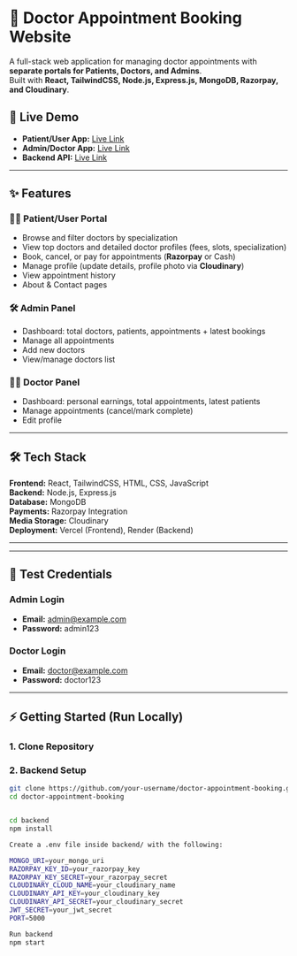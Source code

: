 # 🏥 Doctor Appointment Booking Website

A full-stack web application for managing doctor appointments with **separate portals for Patients, Doctors, and Admins**.  
Built with **React, TailwindCSS, Node.js, Express.js, MongoDB, Razorpay, and Cloudinary**.  

## 🚀 Live Demo
- **Patient/User App:** [Live Link](https://prescripto-ashy.vercel.app/)  
- **Admin/Doctor App:** [Live Link](https://prescripto-admin-pearl.vercel.app/)  
- **Backend API:** [Live Link](https://prescripto-x3s7.onrender.com/)  

---

## ✨ Features

### 👨‍⚕️ Patient/User Portal
- Browse and filter doctors by specialization  
- View top doctors and detailed doctor profiles (fees, slots, specialization)  
- Book, cancel, or pay for appointments (**Razorpay** or Cash)  
- Manage profile (update details, profile photo via **Cloudinary**)  
- View appointment history  
- About & Contact pages  

### 🛠️ Admin Panel
- Dashboard: total doctors, patients, appointments + latest bookings  
- Manage all appointments  
- Add new doctors  
- View/manage doctors list  

### 👩‍⚕️ Doctor Panel
- Dashboard: personal earnings, total appointments, latest patients  
- Manage appointments (cancel/mark complete)  
- Edit profile  

---

## 🛠 Tech Stack
**Frontend:** React, TailwindCSS, HTML, CSS, JavaScript  
**Backend:** Node.js, Express.js  
**Database:** MongoDB  
**Payments:** Razorpay Integration  
**Media Storage:** Cloudinary  
**Deployment:** Vercel (Frontend), Render (Backend)  

---


---

## 🔑 Test Credentials

### Admin Login
- **Email:** admin@example.com  
- **Password:** admin123  

### Doctor Login
- **Email:** doctor@example.com  
- **Password:** doctor123  


---

## ⚡ Getting Started (Run Locally)

### 1. Clone Repository
### 2. Backend Setup
```bash
git clone https://github.com/your-username/doctor-appointment-booking.git
cd doctor-appointment-booking


cd backend
npm install

Create a .env file inside backend/ with the following:

MONGO_URI=your_mongo_uri
RAZORPAY_KEY_ID=your_razorpay_key
RAZORPAY_KEY_SECRET=your_razorpay_secret
CLOUDINARY_CLOUD_NAME=your_cloudinary_name
CLOUDINARY_API_KEY=your_cloudinary_key
CLOUDINARY_API_SECRET=your_cloudinary_secret
JWT_SECRET=your_jwt_secret
PORT=5000

Run backend
npm start

